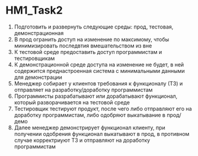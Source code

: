 # HM1_Task2

1. Подготовить и развернуть следующие среды: прод, тестовая, демонстрационная
2. В прод огранить доступ на изменение по максимому, чтобы минимизировать последвтия вмешательством из вне
3. К тестовой среде предоставить доступ программистам и тестировщикам
4. К демонстрационной среде доступа на изменение не будет, в ней содержится преднастроенная система с минимальными данными для демонстрации
5. Менеджер собирает у клиентов требования к функционалу (ТЗ) и отправляет на разработку/доработку программистам
6. Программисты разрабатывают или дорабатывают функционал, который разворачивается на тестовой среде
7. Тестировщик тестируют продукт, после чего либо отправляют его на доработку программистам, либо одобряют выкатывание в прод/демо
8. Далее менеджер демонстрирует функционал клиенту, при получении одобрения функционал выкатывают в прод, в противном случае корректриуют ТЗ и отправляют на доработку программистам
